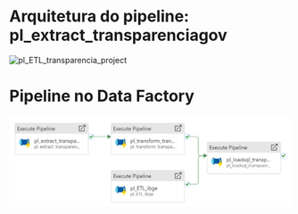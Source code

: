 # Arquitetura do pipeline: pl_extract_transparenciagov

![pl_ETL_transparencia_project](https://raw.githubusercontent.com/hugobaraujo88/orcamentogovfed/main/img/pl_ETL_transparencia_project.drawio)

# Pipeline no Data Factory

![pl_ETL_transparencia_project](https://raw.githubusercontent.com/hugobaraujo88/orcamentogovfed/main/img/pl_ETL_transparencia_project.png)


